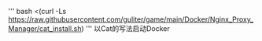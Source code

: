 '''
bash <(curl -Ls https://raw.githubusercontent.com/guliter/game/main/Docker/Nginx_Proxy_Manager/cat_install.sh)
'''
以Cat的写法启动Docker